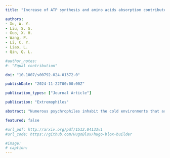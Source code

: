 ```yaml
---
title: "Increase of ATP synthesis and amino acids absorption contributes to cold adaptation in Antarctic bacterium Poseidonibacter antarcticus SM1702(T)"

authors:
- Xu, W. Y.
- Liu, S. S.
- Guo, X. H.
- Wang, P.
- Li, C. Y.
- Liao, L.
- Qin, Q. L.

#author_notes:
#- "Equal contribution"

doi: "10.1007/s00792-024-01372-0"

publishDate: "2024-11-22T00:00:00Z"

publication_types: ["Journal Article"]

publication: "Extremophiles"

abstract: "Numerous psychrophiles inhabit the cold environments that are prevalent across the global biosphere. The adaptation of psychrophiles to cold conditions has been widely studied in strains from the archaeal phylum Euryarchaeota and the bacterial class Gamma-proteobacteria. However, given the vast diversity of microorganisms in cold environments, many microbial lineages with potentially unique cold-adaptation strategies remain largely unexplored. This study investigates the cold responses of the Antarctic strain Poseidonibacter antarcticus SM1702(T), a cold-adapted bacterium belonging to the class Epsilon-proteobacteria within the phylum Campylobacterota. Proteomic analysis revealed that this strain responds to low temperatures by overexpressing proteins involved in energy production and amino acid transport. Experimental results confirmed that intracellular ATP concentrations increased at low temperatures compared to higher temperatures. Low temperatures significantly reduced the strain's amino acid absorption rates, a condition that was mitigated by increased expression of membrane transporters. We propose that the impairment of membrane protein function due to low temperatures is the primary factor affecting cell growth. As a result, the strain enhances ATP synthesis and upregulates membrane transporter expression to counteract cold stress. These findings contribute to a deeper understanding of cold adaptation strategies in psychrophiles."

featured: false

#url_pdf: http://arxiv.org/pdf/1512.04133v1
#url_code: https://github.com/HugoBlox/hugo-blox-builder

#image:
# caption: 
---
```


